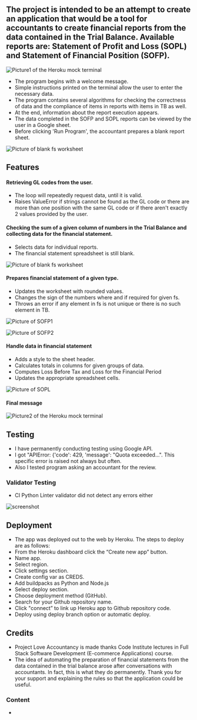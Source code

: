 
## The project is intended to be an attempt to create an application that would be a tool for accountants to create financial reports from the data contained in the Trial Balance. Available reports are: Statement of Profit and Loss (SOPL) and Statement of Financial Position (SOFP).

![Picture1 of the Heroku mock terminal](https://github.com/ireneuszcierpisz/love-accountancy/blob/main/media/Heroku-mock-terminal-Welcome.png)

- The program begins with a welcome message.
- Simple instructions printed on the terminal allow the user to enter the necessary data. 
- The program contains several algorithms for checking the correctness of data and the compliance of items in reports with items in TB as well.
- At the end, information about the report execution appears. 
- The data completed in the SOFP and SOPL reports can be viewed by the user in a Google sheet.
- Before clicking 'Run Program', the accountant prepares a blank report sheet.

![Picture of blank fs worksheet](https://github.com/ireneuszcierpisz/love-accountancy/blob/main/media/blank-SOFP-sheet-before-calculations.png)



## Features

#### Retrieving GL codes from the user.

- The loop will repeatedly request data, until it is valid.
- Raises ValueError if strings cannot be found as the GL code or there are more than one position with the same GL code or if there aren't exactly 2 values provided by the user.


#### Checking the sum of a given column of numbers in the Trial Balance and collecting data for the financial statement.

- Selects data for individual reports.
- The financial statement spreadsheet is still blank.

![Picture of blank fs worksheet](https://github.com/ireneuszcierpisz/love-accountancy/blob/main/media/blank-SOPL-sheet-before-calculations.png)


#### Prepares financial statement of a given type.

- Updates the worksheet with rounded values.
- Changes the sign of the numbers where and if required for given fs.
- Throws an error if any element in fs is not unique or there is no such element in TB.

![Picture of SOFP1](https://github.com/ireneuszcierpisz/love-accountancy/blob/main/media/SOFP-1.png)

![Picture of SOFP2](https://github.com/ireneuszcierpisz/love-accountancy/blob/main/media/SOFP-2.png)


#### Handle data in financial statement

- Adds a style to the sheet header.
- Calculates totals in columns for given groups of data.
- Computes Loss Before Tax and Loss for the Financial Period
- Updates the appropriate spreadsheet cells.


![Picture of SOPL](https://github.com/ireneuszcierpisz/love-accountancy/blob/main/media/SOPL.png)


#### Final message

![Picture2 of the Heroku mock terminal](https://github.com/ireneuszcierpisz/love-accountancy/blob/main/media/Heroku-terminal-calc-completed.png)



## Testing

- I have permanently conducting testing using Google API.
- I got "APIError: {'code': 429, 'message': "Quota exceeded...". This specific error is raised not always but often.
- Also I tested program asking an accountant for the review.



### Validator Testing


-  CI Python Linter validator did not detect any errors either

  ![screenshot](https://github.com/ireneuszcierpisz/love-accountancy/blob/main/media/CI-Python-Linter.png)



## Deployment

  - The app was deployed out to the web by Heroku. The steps to deploy are as follows:
  - From the Heroku dashboard click the “Create new app” button.
  - Name app.
  - Select region.
  - Click settings section.
  - Create config var as CREDS.
  - Add buildpacks as Python and Node.js
  - Select deploy section.
  - Choose deployment method (GitHub).
  - Search for your Github repository name.
  - Click "connect” to link up Heroku app to Github repository code.
  - Deploy using deploy branch option or automatic deploy.


## Credits

  - Project Love Accountancy is made thanks Code Institute lectures in Full Stack Software Development (E-commerce Applications) course.
  - The idea of ​​automating the preparation of financial statements from the data contained in the trial balance arose after conversations with accountants. In fact, this is what they do permanently. Thank you for your support and explaining the rules so that the application could be useful.

### Content

-



